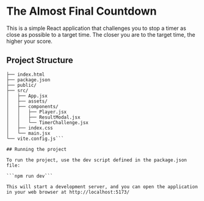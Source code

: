 # The Almost Final Countdown

This is a simple React application that challenges you to stop a timer as close as possible to a target time. The closer you are to the target time, the higher your score.

## Project Structure
```
├── index.html
├── package.json
├── public/
├── src/
│   ├── App.jsx
│   ├── assets/
│   ├── components/
│   │   ├── Player.jsx
│   │   ├── ResultModal.jsx
│   │   └── TimerChallenge.jsx
│   ├── index.css
│   └── main.jsx
└── vite.config.js```

## Running the project 

To run the project, use the dev script defined in the package.json file:

```npm run dev```

This will start a development server, and you can open the application in your web browser at http://localhost:5173/